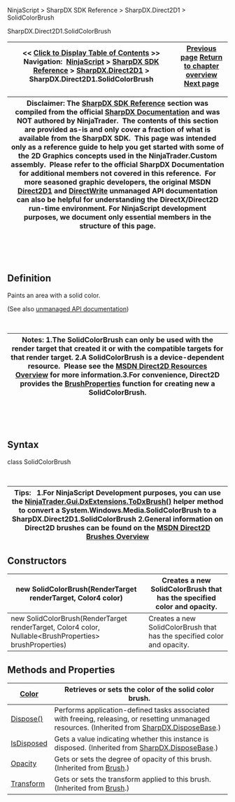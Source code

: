 ﻿


NinjaScript \> SharpDX SDK Reference \> SharpDX.Direct2D1 \> SolidColorBrush






















SharpDX.Direct2D1\.SolidColorBrush







| \<\< [Click to Display Table of Contents](sharpdx_direct2d1_solidcolorbrush.md) \>\> **Navigation:**     [NinjaScript](ninjascript.md) \> [SharpDX SDK Reference](sharpdx_sdk_reference.md) \> [SharpDX.Direct2D1](sharpdx_direct2d1.md) \> SharpDX.Direct2D1\.SolidColorBrush | [Previous page](sharpdx_direct2d1_rendertarget_transform.md) [Return to chapter overview](sharpdx_direct2d1.md) [Next page](sharpdx_direct2d1_solidcolorbrush_color.md) |
| --- | --- |













| Disclaimer: The [SharpDX SDK Reference](sharpdx_sdk_reference.md) section was compiled from the official [SharpDX Documentation](http://sharpdx.org/) and was NOT authored by NinjaTrader.  The contents of this section are provided as\-is and only cover a fraction of what is available from the SharpDX SDK.  This page was intended only as a reference guide to help you get started with some of the 2D Graphics concepts used in the NinjaTrader.Custom assembly.  Please refer to the official SharpDX Documentation for additional members not covered in this reference.  For more seasoned graphic developers, the original MSDN [Direct2D1](https://msdn.microsoft.com/en-us/library/windows/desktop/dd370990.aspx) and [DirectWrite](https://msdn.microsoft.com/en-us/library/windows/desktop/dd368038.aspx) unmanaged API documentation can also be helpful for understanding the DirectX/Direct2D run\-time environment. For NinjaScript development purposes, we document only essential members in the structure of this page. |
| --- |



 


 


## Definition


Paints an area with a solid color.


(See also [unmanaged API documentation](http://msdn.microsoft.com/en-us/library/dd372207.aspx))


 




| Notes:  1\.The SolidColorBrush can only be used with the render target that created it or with the compatible targets for that render target. 2\.A SolidColorBrush is a device\-dependent resource.  Please see the [MSDN Direct2D Resources Overview](https://msdn.microsoft.com/en-us/library/dd756757(v=vs.85).aspx) for more information.3\.For convenience, Direct2D provides the [BrushProperties](sharpdx_direct2d1_brushproperties.md) function for creating new a SolidColorBrush. |
| --- |



 


 


## Syntax


class SolidColorBrush


 




| Tips:   1\.For NinjaScript Development purposes, you can use the [NinjaTrader.Gui.DxExtensions.ToDxBrush()](dxextensions_todxbrush.md) helper method to convert a System.Windows.Media.SolidColorBrush to a SharpDX.Direct2D1\.SolidColorBrush 2\.General information on Direct2D brushes can be found on the [MSDN Direct2D Brushes Overview](https://msdn.microsoft.com/en-us/library/dd756651(v=vs.85).aspx) |
| --- |



## 


## Constructors




| new SolidColorBrush(RenderTarget renderTarget, Color4 color) | Creates a new SolidColorBrush that has the specified color and opacity. |
| --- | --- |
| new SolidColorBrush(RenderTarget renderTarget, Color4 color, Nullable\<BrushProperties\> brushProperties) | Creates a new SolidColorBrush that has the specified color and opacity. |



## 


## 


## Methods and Properties




| [Color](sharpdx_direct2d1_solidcolorbrush_color.md) | Retrieves or sets the color of the solid color brush. |
| --- | --- |
| [Dispose()](sharpdx_disposebase_dispose.md) | Performs application\-defined tasks associated with freeing, releasing, or resetting unmanaged resources. (Inherited from [SharpDX.DisposeBase](sharpdx_disposebase.md).) |
| [IsDisposed](sharpdx_disposebase_isdisposed.md) | Gets a value indicating whether this instance is disposed. (Inherited from [SharpDX.DisposeBase](sharpdx_disposebase.md).) |
| [Opacity](sharpdx_direct2d1_brush_opacity.md) | Gets or sets the degree of opacity of this brush.  (Inherited from [Brush](sharpdx_direct2d1_brush.md).) |
| [Transform](sharpdx_direct2d1_brush_transform.md) | Gets or sets the transform applied to this brush.  (Inherited from [Brush](sharpdx_direct2d1_brush.md).) |









